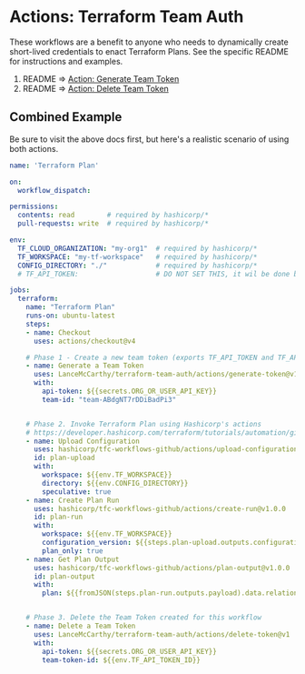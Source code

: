 # Actions: Terraform Team Auth

These workflows are a benefit to anyone who needs to dynamically create short-lived credentials to enact Terraform Plans. See the specific README for instructions and examples.

1. README => [Action: Generate Team Token](https://github.com/LanceMcCarthy/terraform-team-auth/actions/generate-token/readme.md)
2. README => [Action: Delete Team Token](https://github.com/LanceMcCarthy/terraform-team-auth/actions/generate-token/readme.md)


## Combined Example

Be sure to visit the above docs first, but here's a realistic scenario of using both actions.

```yaml
name: 'Terraform Plan'

on:
  workflow_dispatch:

permissions:  
  contents: read        # required by hashicorp/*
  pull-requests: write  # required by hashicorp/*

env:
  TF_CLOUD_ORGANIZATION: "my-org1"  # required by hashicorp/*
  TF_WORKSPACE: "my-tf-workspace"   # required by hashicorp/*
  CONFIG_DIRECTORY: "./"            # required by hashicorp/*
  # TF_API_TOKEN:                   # DO NOT SET THIS, it wil be done by step 1

jobs:
  terraform:
    name: "Terraform Plan"
    runs-on: ubuntu-latest
    steps:
    - name: Checkout
      uses: actions/checkout@v4

    # Phase 1 - Create a new team token (exports TF_API_TOKEN and TF_API_TOKEN_ID environment variables)
    - name: Generate a Team Token
      uses: LanceMcCarthy/terraform-team-auth/actions/generate-token@v1
      with:
        api-token: ${{secrets.ORG_OR_USER_API_KEY}}
        team-id: "team-ABdgNT7rDDiBadPi3"


    # Phase 2. Invoke Terraform Plan using Hashicorp's actions
    # https://developer.hashicorp.com/terraform/tutorials/automation/github-actions
    - name: Upload Configuration
      uses: hashicorp/tfc-workflows-github/actions/upload-configuration@v1.0.0
      id: plan-upload
      with:
        workspace: ${{env.TF_WORKSPACE}}
        directory: ${{env.CONFIG_DIRECTORY}}
        speculative: true
    - name: Create Plan Run
      uses: hashicorp/tfc-workflows-github/actions/create-run@v1.0.0
      id: plan-run
      with:
        workspace: ${{env.TF_WORKSPACE}}
        configuration_version: ${{steps.plan-upload.outputs.configuration_version_id}}
        plan_only: true
    - name: Get Plan Output
      uses: hashicorp/tfc-workflows-github/actions/plan-output@v1.0.0
      id: plan-output
      with:
        plan: ${{fromJSON(steps.plan-run.outputs.payload).data.relationships.plan.data.id}}


    # Phase 3. Delete the Team Token created for this workflow
    - name: Delete a Team Token
      uses: LanceMcCarthy/terraform-team-auth/actions/delete-token@v1
      with:
        api-token: ${{secrets.ORG_OR_USER_API_KEY}}
        team-token-id: ${{env.TF_API_TOKEN_ID}} 
```